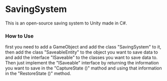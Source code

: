 # SavingSystem
 This is an open-source saving system to Unity made in C#.

<h3> How to Use </h3>

<p>
first you need to add a GameObject and add the class "SavingSystem" to it, then add the class "SaveableEntity" to the object you want to save data to and add the interface "ISaveable" to the classes you want to save data to. Then just implement the "ISaveable" interface by returning the information you want to save in the "CaptureState ()" mathod and using that information in the "RestoreState ()" method.
</p>

